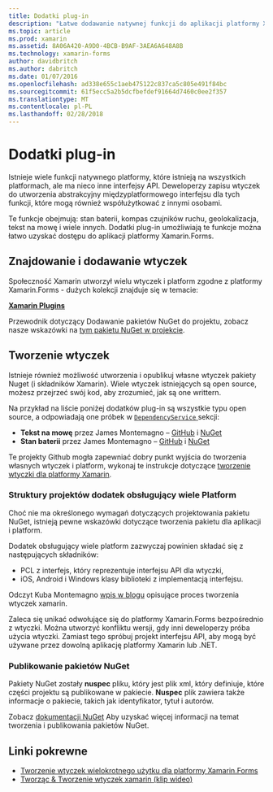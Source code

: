```yaml
---
title: Dodatki plug-in
description: "Łatwe dodawanie natywnej funkcji do aplikacji platformy Xamarin.Forms"
ms.topic: article
ms.prod: xamarin
ms.assetid: 8A06A420-A9D0-4BCB-B9AF-3AEA6A648A8B
ms.technology: xamarin-forms
author: davidbritch
ms.author: dabritch
ms.date: 01/07/2016
ms.openlocfilehash: ad338e655c1aeb475122c837ca5c805e491f84bc
ms.sourcegitcommit: 61f5ecc5a2b5dcfbefdef91664d7460c0ee2f357
ms.translationtype: MT
ms.contentlocale: pl-PL
ms.lasthandoff: 02/28/2018
---
```

# <a name="plugins"></a>Dodatki plug-in

Istnieje wiele funkcji natywnego platformy, które istnieją na wszystkich platformach, ale ma nieco inne interfejsy API. Deweloperzy zapisu wtyczek do utworzenia abstrakcyjny międzyplatformowego interfejsu dla tych funkcji, które mogą również współużytkować z innymi osobami.

Te funkcje obejmują: stan baterii, kompas czujników ruchu, geolokalizacja, tekst na mowę i wiele innych. Dodatki plug-in umożliwiają te funkcje można łatwo uzyskać dostępu do aplikacji platformy Xamarin.Forms.

## <a name="finding-and-adding-plugins"></a>Znajdowanie i dodawanie wtyczek

Społeczność Xamarin utworzył wielu wtyczek i platform zgodne z platformy Xamarin.Forms - dużych kolekcji znajduje się w temacie:

[**Xamarin Plugins**](https://github.com/xamarin/plugins)

Przewodnik dotyczący Dodawanie pakietów NuGet do projektu, zobacz nasze wskazówki na [tym pakietu NuGet w projekcie](/visualstudio/mac/nuget-walkthrough/).


## <a name="creating-plugins"></a>Tworzenie wtyczek

Istnieje również możliwość utworzenia i opublikuj własne wtyczek pakiety Nuget (i składników Xamarin). Wiele wtyczek istniejących są open source, możesz przejrzeć swój kod, aby zrozumieć, jak są one writtern.

Na przykład na liście poniżej dodatków plug-in są wszystkie typu open source, a odpowiadają one próbek w [ `DependencyService` ](~/xamarin-forms/app-fundamentals/dependency-service/index.md) sekcji:

- **Tekst na mowę** przez James Montemagno &ndash; [GitHub](https://github.com/jamesmontemagno/Xamarin.Plugins/tree/master/TextToSpeech) i [NuGet  ](https://www.nuget.org/packages/Xam.Plugin.Battery)
- **Stan baterii** przez James Montemagno &ndash; [GitHub](https://github.com/jamesmontemagno/Xamarin.Plugins/tree/master/Battery) i [NuGet](https://www.nuget.org/packages/Xam.Plugins.TextToSpeech/)

Te projekty Github mogła zapewniać dobry punkt wyjścia do tworzenia własnych wtyczek i platform, wykonaj te instrukcje dotyczące [tworzenie wtyczki dla platformy Xamarin](https://github.com/xamarin/plugins#create-a-plugin-for-xamarin).

### <a name="structuring-cross-platform-plugin-projects"></a>Struktury projektów dodatek obsługujący wiele Platform

Choć nie ma określonego wymagań dotyczących projektowania pakietu NuGet, istnieją pewne wskazówki dotyczące tworzenia pakietu dla aplikacji i platform.

Dodatek obsługujący wiele platform zazwyczaj powinien składać się z następujących składników:

- PCL z interfejs, który reprezentuje interfejsu API dla wtyczki,
- iOS, Android i Windows klasy biblioteki z implementacją interfejsu.

Odczyt Kuba Montemagno [wpis w blogu](https://blog.xamarin.com/creating-reusable-plugins-for-xamarin-forms/) opisujące proces tworzenia wtyczek xamarin.

Zaleca się unikać odwołujące się do platformy Xamarin.Forms bezpośrednio z wtyczki.
Można utworzyć konfliktu wersji, gdy inni deweloperzy próba użycia wtyczki. Zamiast tego spróbuj projekt interfejsu API, aby mogą być używane przez dowolną aplikację platformy Xamarin lub .NET.

### <a name="publishing-nuget-packages"></a>Publikowanie pakietów NuGet

Pakiety NuGet zostały **nuspec** pliku, który jest plik xml, który definiuje, które części projektu są publikowane w pakiecie. **Nuspec** plik zawiera także informacje o pakiecie, takich jak identyfikator, tytuł i autorów.

Zobacz [dokumentacji NuGet](http://docs.nuget.org/create/creating-and-publishing-a-package) Aby uzyskać więcej informacji na temat tworzenia i publikowania pakietów NuGet.


## <a name="related-links"></a>Linki pokrewne

- [Tworzenie wtyczek wielokrotnego użytku dla platformy Xamarin.Forms](https://blog.xamarin.com/creating-reusable-plugins-for-xamarin-forms)
- [Tworząc & Tworzenie wtyczek xamarin (klip wideo)](https://university.xamarin.com/guestlectures/using-developing-plugins-for-xamarin)
